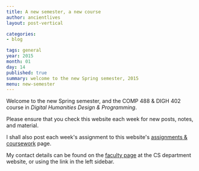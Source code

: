 ```yaml
---
title: A new semester, a new course
author: ancientlives
layout: post-vertical

categories:
- blog

tags: general
year: 2015
month: 01
day: 14
published: true
summary: welcome to the new Spring semester, 2015
menu: new-semester
---
```


Welcome to the new Spring semester, and the COMP 488 & DIGH 402 course in *Digital Humanities Design & Programming*.

Please ensure that you check this website each week for new posts, notes, and material.

I shall also post each week's assignment to this website's [assignments & coursework](/assignments) page.

My contact details can be found on the [faculty page](http://www.luc.edu/cs/people/ftfaculty/haywardnicholas.shtml) at the CS department website, or using the link in the left sidebar.
